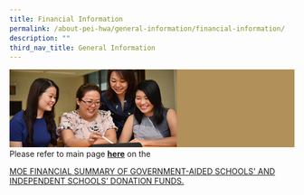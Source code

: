 ```yaml
---
title: Financial Information
permalink: /about-pei-hwa/general-information/financial-information/
description: ""
third_nav_title: General Information
---
```

![](/images/Website%20Banners%20Subpage/948x260%20masterhead%20-%20About%20Pei%20Hwa4.jpg)
Please refer to main page **[here](https://www.moe.gov.sg/about-us/organisation-structure/fpd/financial-summary)** on the   

  

[MOE FINANCIAL SUMMARY OF GOVERNMENT-AIDED SCHOOLS' AND INDEPENDENT SCHOOLS’ DONATION FUNDS.](https://www.moe.gov.sg/about-us/organisation-structure/fpd/financial-summary)